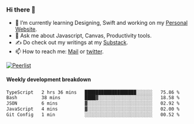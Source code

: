 ### Hi there 👋

- 🌱 I’m currently learning Designing, Swift and working on my [Personal Website](https://kvaishak.com/).
- 💬 Ask me about Javascript, Canvas,  Productivity tools. 
- :writing_hand: Do check out my writings at my [Substack](https://kvaishak.substack.com/).
- 📫 How to reach me: [Mail](mailto:vaishak.kaippanchery@gmail.com) or [twitter](https://twitter.com/kvaishack).

[![Peerlist](https://github-readme-badge.peerlist.io/api/vaishak)](https://peerlist.io/vaishak)

#### Weekly development breakdown

<!--START_SECTION:waka-->

```txt
TypeScript   2 hrs 36 mins   ███████████████████░░░░░░   75.86 %
Bash         38 mins         ████▓░░░░░░░░░░░░░░░░░░░░   18.58 %
JSON         6 mins          ▓░░░░░░░░░░░░░░░░░░░░░░░░   02.92 %
JavaScript   4 mins          ▓░░░░░░░░░░░░░░░░░░░░░░░░   02.00 %
Git Config   1 min           ░░░░░░░░░░░░░░░░░░░░░░░░░   00.52 %
```

<!--END_SECTION:waka-->
